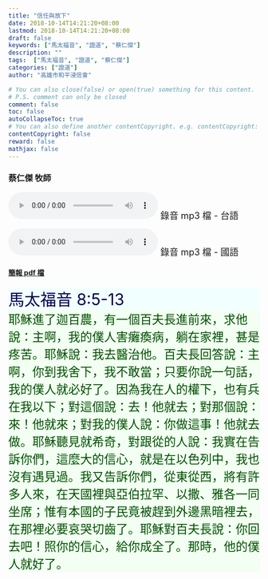 ```yaml
---
title: "信任與放下"
date: 2018-10-14T14:21:20+08:00
lastmod: 2018-10-14T14:21:20+08:00
draft: false
keywords: ["馬太福音", "證道", "蔡仁傑"]
description: ""
tags:  ["馬太福音", "證道", "蔡仁傑"]
categories: ["證道"]
author: "高雄市和平浸信會"

# You can also close(false) or open(true) something for this content.
# P.S. comment can only be closed
comment: false
toc: false
autoCollapseToc: true
# You can also define another contentCopyright. e.g. contentCopyright: "This is another copyright."
contentCopyright: false
reward: false
mathjax: false
---
```


### 蔡仁傑 牧師

<audio controls src="https://hbc.nctu.me/mp3-s/s20181014t.mp3"></audio><font size="4"> 錄音 mp3 檔 - 台語</font>

<audio controls src="https://hbc.nctu.me/mp3-s/s20181014c.mp3"></audio><font size="4"> 錄音 mp3 檔 - 國語</font>

#### [簡報 pdf 檔](/pdf-s/s20181014.pdf "信任與放下")

<div style="background-color:#F2FFFF"><font size="6", color="#000050">
馬太福音 8:5-13
</font>
</div>

<div style="background-color:#F2FFF2"><font size="5", color="005000">
耶穌進了迦百農，有一個百夫長進前來，求他說：主啊，我的僕人害癱瘓病，躺在家裡，甚是疼苦。耶穌說：我去醫治他。百夫長回答說：主啊，你到我舍下，我不敢當；只要你說一句話，我的僕人就必好了。因為我在人的權下，也有兵在我以下；對這個說：去！他就去；對那個說：來！他就來；對我的僕人說：你做這事！他就去做。耶穌聽見就希奇，對跟從的人說：我實在告訴你們，這麼大的信心，就是在以色列中，我也沒有遇見過。我又告訴你們，從東從西，將有許多人來，在天國裡與亞伯拉罕、以撒、雅各一同坐席；惟有本國的子民竟被趕到外邊黑暗裡去，在那裡必要哀哭切齒了。耶穌對百夫長說：你回去吧！照你的信心，給你成全了。那時，他的僕人就好了。
</font>
</div>